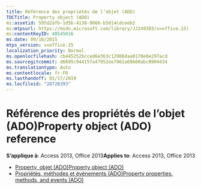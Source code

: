 ```yaml
---
title: Référence des propriétés de l’objet (ADO)
TOCTitle: Property object (ADO)
ms:assetid: 595d2afb-1d5b-4138-9066-b5d14cdceeb2
ms:mtpsurl: https://msdn.microsoft.com/library/JJ249303(v=office.15)
ms:contentKeyID: 48545016
ms.date: 09/18/2015
mtps_version: v=office.15
localization_priority: Normal
ms.openlocfilehash: cb445252bcced6e363c12908daa0178e0e297acd
ms.sourcegitcommit: d6695c94415fa47952ee7961a69660abc0904434
ms.translationtype: Auto
ms.contentlocale: fr-FR
ms.lasthandoff: 01/17/2019
ms.locfileid: "28720393"
---
```

# <a name="property-object-ado-reference"></a><span data-ttu-id="b9af1-102">Référence des propriétés de l’objet (ADO)</span><span class="sxs-lookup"><span data-stu-id="b9af1-102">Property object (ADO) reference</span></span>

<span data-ttu-id="b9af1-103">**S’applique à**: Access 2013, Office 2013</span><span class="sxs-lookup"><span data-stu-id="b9af1-103">**Applies to**: Access 2013, Office 2013</span></span>

- [<span data-ttu-id="b9af1-104">Property, objet (ADO)</span><span class="sxs-lookup"><span data-stu-id="b9af1-104">Property object (ADO)</span></span>](property-object-ado.md)
- [<span data-ttu-id="b9af1-105">Propriétés, méthodes et événements (ADO)</span><span class="sxs-lookup"><span data-stu-id="b9af1-105">Property properties, methods, and events (ADO)</span></span>](property-properties-methods-and-events-ado.md)

